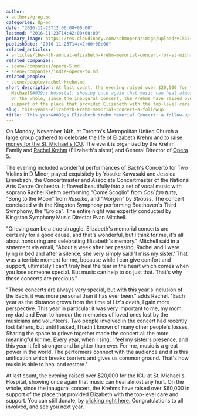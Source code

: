 ```yaml
---
author:
- authors/greg.md
categories: Op-ed
date: "2016-11-23T12:06:00+00:00"
lastmod: "2016-11-23T14:42:00+00:00"
primary_image: https://res.cloudinary.com/schmopera/image/upload/v1545409169/media/webhook-uploads/1479903026073/Lbpur_9otC4yFAWIJPbd7BxPZpbgCXxKtyL9PoWfIxorhVxMw6j1_tn_u5-ZtfQe1NVZYPWHhBWDVnv1wxKE6dk8XYs%3Dw680-h680-c
publishDate: "2016-11-23T14:42:00+00:00"
related_articles:
- articles/the-4th-annual-elizabeth-krehm-memorial-concert-for-st-michaels-hospital.md
related_companies:
- scene/companies/opera-5.md
- scene/companies/indie-opera-to.md
related_people:
- scene/people/rachel-krehm.md
short_description: At last count, the evening raised over $20,000 for the ICU at St.
  Michael&#039;s Hospital, showing once again that music can heal almost any hurt.
  On the whole, since the inaugural concert, the Krehms have raised over $60,000 in
  support of the place that provided Elizabeth with the top-level care and support.
slug: this-years-elizabeth-krehm-memorial-concert-a-followup
title: 'This year&#039;s Elizabeth Krehm Memorial Concert: a follow-up'
---
```


On Monday, November 14th, at Toronto's Metropolitan United Church a large group gathered to [celebrate the life of Elizabeth Krehm and to raise money for the St. Michael's ICU](/the-4th-annual-elizabeth-krehm-memorial-concert-for-st-michaels-hospital/). The event is organized by the Krehm Family and [Rachel Krehm](/scene/people/rachel-krehm/) (Elizabeth's sister) and General Director of [Opera 5](/scene/companies/opera-5/).

The evening included wonderful performances of Bach's Concerto for Two Violins in D Minor, played exquisitely by Yosuke Kawasaki and Jessica Linnebach, the Concertmaster and Associate Concertmaster of the National Arts Centre Orchestra. It flowed beautifully into a set of vocal music with soprano Rachel Krehm performing "Come Scoglio" from *Cosí fan tutte*, "Song to the Moon" from *Rusalka*, and "Morgen" by *Strauss*. The concert concluded with the Kingston Symphony performing Beethoven's Third Symphony, the "Eroica". The entire night was expertly conducted by Kingston Symphony Music Director Evan Mitchell. 

"Grieving can be a true struggle. Elizabeth's memorial concerts are certainly for a good cause, and that's wonderful, but I think for me, it's all about honouring and celebrating Elizabeth's memory." Mitchell said in a statement via email, "About a week after her passing, Rachel and I were lying in bed and after a silence, she very simply said 'I miss my sister.' That was a terrible moment for me, because while I can give comfort and support, ultimately I can't truly heal the tear in the heart which comes when you lose someone special. But music can help to do just that. That's why these concerts are precious." 

"These concerts are always very special, but with this year's inclusion of the Bach, it was more personal than it has ever been." adds Rachel. "Each year as the distance grows from the time of Liz's death, I gain more perspective. This year in particular it was very important to me, my mom, my dad and Evan to honour the memories of loved ones lost by the musicians and volunteers. Two people involved in the concert had recently lost fathers, but until I asked, I hadn't known of many other people's losses. Sharing the space to grieve together made the concert all the more meaningful for me. Every year, when I sing, I feel my sister's presence, and this year it felt stronger and brighter than ever. For me, music is a great power in the world. The performers connect with the audience and it is this unification which breaks barriers and gives us common ground. That's how music is able to heal and restore."

At last count, the evening raised over $20,000 for the ICU at St. Michael's Hospital, showing once again that music can heal almost any hurt. On the whole, since the inaugural concert, the Krehms have raised over $60,000 in support of the place that provided Elizabeth with the top-level care and support. You can still donate, by [clicking right here.](http://smh.convio.net/site/TR/Events/General?pxfid=3040&fr_id=1100&pg=fund) Congratulations to all involved, and see you next year. 
